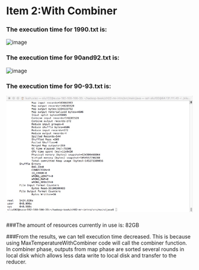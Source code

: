 Item 2:With Combiner
====================
### The execution time for 1990.txt is:
 ![image](https://github.com/sliu102/ITMD521/blob/master/week07/Item2/90.jpeg)
### The execution time for 90and92.txt is:
![image](https://github.com/sliu102/ITMD521/blob/master/week07/Item2/9092.jpeg)
### The execution time for 90-93.txt is:
![image](https://github.com/sliu102/ITMD521/blob/master/week07/Item2/90-93.jpeg)

### 
###The amount of resources currently in use is: 82GB

###From the results, we can tell execution time decreased. This is because using MaxTemperatureWithCombiner code will call the combiner function. In combiner phase, outputs from map phase are sorted several rounds in local disk which allows less data write to local disk and transfer to the reducer.